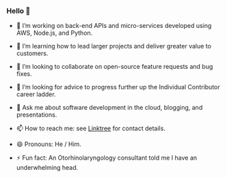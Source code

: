 ### Hello 👋

- 🔭 I’m working on back-end APIs and micro-services developed using AWS, Node.js, and Python.

- 🌱 I’m learning how to lead larger projects and deliver greater value to customers.

- 👯 I’m looking to collaborate on open-source feature requests and bug fixes.

- 🤔 I’m looking for advice to progress further up the Individual Contributor career ladder.

- 💬 Ask me about software development in the cloud, blogging, and presentations.

- 📫 How to reach me: see [Linktree](https://linktr.ee/trrhodes) for contact details.

- 😄 Pronouns: He / Him.

- ⚡ Fun fact: An Otorhinolaryngology consultant told me I have an underwhelming head.
